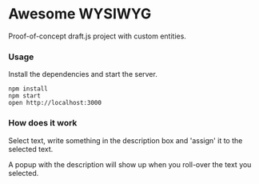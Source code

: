 Awesome WYSIWYG
=====================

Proof-of-concept draft.js project with custom entities.

### Usage

Install the dependencies and start the server.

```
npm install
npm start
open http://localhost:3000
```

### How does it work

Select text, write something in the description box and 'assign' it to the selected text.

A popup with the description will show up when you roll-over the text you selected.
